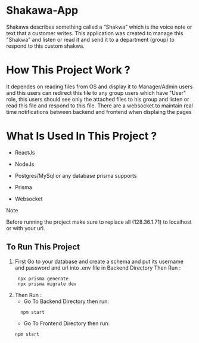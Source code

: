 # Shakawa-App
Shakawa describes something called a “Shakwa” which is the voice note or text that a customer writes.
This application was created to manage this "Shakwa" and listen or read it and send it to a department (group) to respond to this custom shakwa.
# How This Project Work ?
It dependes on reading files from OS and display it to Manager/Admin users and this users can redirect this file to any group users which have "User" role, this users should see only the attached files to his group and listen or read this file and respond to this file.
There are a websocket to maintain real time notifications between backend and frontend when displaing the pages
# What Is Used In This Project ? 
- ReactJs
* NodeJs
+ Postgres/MySql or any database prisma supports
* Prisma
- Websocket

> [!NOTE]
> Before running the project make sure to replace all (128.36.1.71) to localhost or with your url.

## To Run This Project
1. First Go to your database and create a schema and put its username and password and url into .env file in Backend Directory Then Run :
     ```
      npx prisma generate
      npx prisma migrate dev
    ```
2. Then Run :
   -  Go To Backend Directory then run:
    ```
      npm start
    ```
   - Go To Frontend Directory then run:
    ```
    npm start
    ```
